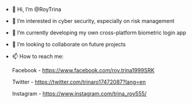 - 👋 Hi, I’m @RoyTrina
- 👀 I’m interested in cyber security, especially on risk management
- 🌱 I’m currently developing my own cross-platform biometric login app
- 💞️ I’m looking to collaborate on future projects
- 📫 How to reach me:


    Facebook - https://www.facebook.com/roy.trina1999SRK
    
    Twitter - https://twitter.com/trinaro17472087?lang=en
    
    Instagram - https://www.instagram.com/trina_roy555/

<!---
RoyTrina/RoyTrina is a ✨ special ✨ repository because its `README.md` (this file) appears on your GitHub profile.
You can click the Preview link to take a look at your changes.
--->
